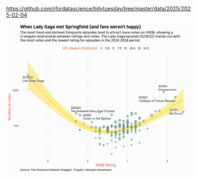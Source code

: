https://github.com/rfordatascience/tidytuesday/tree/master/data/2025/2025-02-04

![](plots/simpsons_2025.png)
